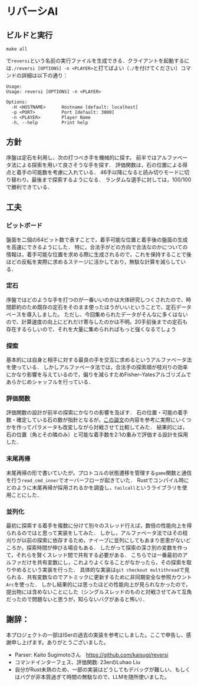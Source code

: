 # リバーシAI

## ビルドと実行
```shell
make all
```
で`reversi`という名前の実行ファイルを生成できる．クライアントを起動するには`./reversi [OPTIONS] -n <PLAYER>`と打てばよい（`./`を付けてください）コマンドの詳細は以下の通り：
```
Usage:
Usage: reversi [OPTIONS] -n <PLAYER>

Options:
  -H <HOSTNAME>      Hostname [default: localhost]
  -p <PORT>          Port [default: 3000]
  -n <PLAYER>        Player Name
  -h, --help         Print help
```

## 方針
序盤は定石を利用し、次の打つべき手を機械的に探す。
前半ではアルファベータ法による探索を用いて良さそうな手を探す．
評価関数は，石の位置による得点と着手の可能数を考慮に入れている．
46手以降になると読み切りモードに切り替わり，最後まで探索するようになる．
ランダムな選手に対しては，100/100で勝利できている．

## 工夫
### ビットボード
盤面を二個の64ビット数で表すことで，着手可能な位置と着手後の盤面の生成を高速にできるようにした．
特に，合法手がどの方向で合法なのかについての情報は，着手可能な位置を求める際に生成されるので，これを保持することで後ほどの反転を実際に求めるステージに活かしており，無駄な計算を減らしている．

### 定石
序盤ではどのような手を打つのが一番いいのかは大体研究しつくされたので、時間節約のため既存の定石をそのまま使ったほうがいいということで、定石データベースを導入しました。
ただし、今回集められたデータがそんなに多くはないので、計算速度の向上にどれだけ寄与したのかは不明。20手前後までの定石も存在するらしいので、それを大量に集められればもっと強くなるでしょう

### 探索
基本的には自身と相手に対する最良の手を交互に求めるというアルファベータ法を使っている．
しかしアルファベータ法では，合法手の探索順が枝刈りの効率にかなり影響を与えているので，偏りを減らすためFisher–Yatesアルゴリズムであらかじめシャッフルを行っている．

### 評価関数
評価関数の設計が前半の探索にかなりの影響を及ぼす．
石の位置・可能の着手数・確定している石の数が指針となるが，[この論文](https://www.info.kindai.ac.jp/~takasi-i/thesis/2012_09-1-037-0133_S_Shiota_thesis.pdf)の内容を参考に実際にいくつかを作ってパラメータも改変しながら対戦させて比較してみた．
結果的には，石の位置（角とその隣のみ）と可能な着手数を2:1の重みで評価する設計を採用した．

### 末尾再帰
末尾再帰の形で書いていたが，プロトコルの状態遷移を管理する`game`関数と通信を行う`read_cmd_inner`でオーバーフローが起きていた．
Rustでコンパイル時にどのように末尾再帰が採用されるかを調査し，`tailcall`というライブラリを使用ことにした．

### 並列化
最初に探索する着手を複数に分けて別々のスレッド行えば，数倍の性能向上を得られるのではと思って実装をしてみた．
しかし，アルファベータ法ではその枝刈りが以前の探索に依存するため，ナイーブに並列にしてもあまり恩恵がないどころか，探索時間が伸びる場合もある．
したがって探索の深さ別の変数を作って，それらを賢くスレッド間で共有する必要がある．
こちらでは一番最初のアルファだけを共有変数にし，これよりよくなることがなかったら，その探索を取りやめるという実装を行った．
具体的な実装は`git checkout multithread`で見られる．共有変数なのでアトミックに更新するために非同期安全な参照カウント`Arc`を使った．
しかし結果的には思ったほどの性能向上が見られなかったので，提出物には含めないことにした（シングルスレッドのものと対戦させてみて互角だったので問題ないと思うが，知らないバグがあると怖い）．

## 謝辞：
本プロジェクトの一部はISerの過去の実装を参考にしました。ここで申告し、感謝申し上げます。ありがとうございました。
* Parser: Kaito Sugimotoさん　https://github.com/kaisugi/reversi
* コマンドインターフェス、評価関数: 23erのLuhao Liu
* 自分がRust未熟のため、一部の実装はどうしてもデバッグが難しい、もしくはバグが非本質過ぎて時間の無駄なので、LLMを随所使いました。
